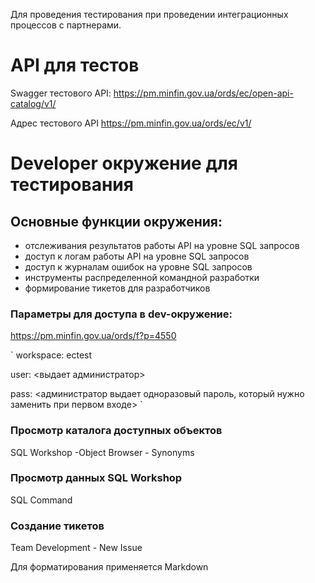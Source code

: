 Для проведения тестирования при проведении интеграционных процессов с партнерами.

# API для тестов
Swagger тестового API: https://pm.minfin.gov.ua/ords/ec/open-api-catalog/v1/

Адрес тестового API https://pm.minfin.gov.ua/ords/ec/v1/

# Developer окружение для тестирования
## Основные функции окружения:

* отслеживания результатов работы API на уровне SQL запросов
* доступ к логам работы API на уровне SQL запросов
* доступ к журналам ошибок на уровне SQL запросов
* инструменты распределенной командной разработки 
* формирование тикетов для разработчиков

### Параметры для доступа в dev-окружение:
https://pm.minfin.gov.ua/ords/f?p=4550

`
workspace: ectest 

user: <выдает администратор>

pass: <администратор выдает одноразовый пароль, который нужно заменить при первом входе>
`

### Просмотр каталога доступных объектов 
SQL Workshop -Object Browser - Synonyms 

### Просмотр данных SQL Workshop 
SQL Command

### Создание тикетов  
Team Development - New Issue 

Для форматирования применяется Markdown

